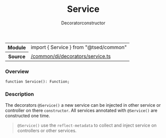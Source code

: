 
<header class="symbol-info-header"><h1 id="service">Service</h1><label class="symbol-info-type-label decorator">Decorator</label><label class="api-type-label constructor" title="constructor">constructor</label></header>
<!-- summary -->
<section class="symbol-info"><table class="is-full-width"><tbody><tr><th>Module</th><td><div class="lang-typescript"><span class="token keyword">import</span> { Service }&nbsp;<span class="token keyword">from</span>&nbsp;<span class="token string">"@tsed/common"</span></div></td></tr><tr><th>Source</th><td><a href="https://github.com/Romakita/ts-express-decorators/blob/v4.0.7/src//common/di/decorators/service.ts#L0-L0">/common/di/decorators/service.ts</a></td></tr></tbody></table></section>
<!-- overview -->


### Overview


<pre><code class="typescript-lang ">function <span class="token function">Service</span><span class="token punctuation">(</span><span class="token punctuation">)</span><span class="token punctuation">:</span> Function<span class="token punctuation">;</span></code></pre>


<!-- Parameters -->

<!-- Description -->


### Description

The decorators `@Service()` a new service can be injected in other service or controller on there `constructor`.
All services annotated with `@Service()` are constructed one time.

> `@Service()` use the `reflect-metadata` to collect and inject service on controllers or other services.

<!-- Members -->

